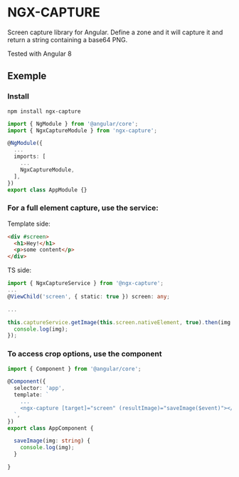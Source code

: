 # NGX-CAPTURE

Screen capture library for Angular.
Define a zone and it will capture it and return a string containing a base64 PNG.


Tested with Angular 8

## Exemple 

### Install
```
npm install ngx-capture
```


```ts
import { NgModule } from '@angular/core';
import { NgxCaptureModule } from 'ngx-capture';

@NgModule({
  ...
  imports: [
    ...
    NgxCaptureModule,
  ],
})
export class AppModule {}
```

### For a full element capture, use the service:

Template side:
```html
<div #screen>
  <h1>Hey!</h1>
  <p>some content</p>
</div>
```

TS side:
```ts
import { NgxCaptureService } from '@ngx-capture';
...
@ViewChild('screen', { static: true }) screen: any;

... 

this.captureService.getImage(this.screen.nativeElement, true).then(img => {
  console.log(img);
});
```
### To access crop options, use the component

```ts
import { Component } from '@angular/core';

@Component({
  selector: 'app',
  template: `
    ...
    <ngx-capture [target]="screen" (resultImage)="saveImage($event)"></ngx-capture>
  `,
})
export class AppComponent {

  saveImage(img: string) {
    console.log(img);
  }

}
```

